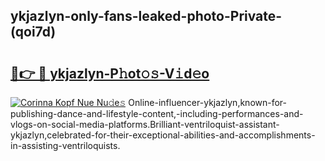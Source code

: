 ## ykjazlyn-only-fans​-leaked-photo​-Private-(qoi7d)


# <h2><a href="https://mediaupload.pro?title=ykjazlyn&ref=git">🔗👉 🔴 ykjazlyn-P𝚑ot𝚘𝚜-V𝚒d𝚎o</a></h2>

[![Corinna Kopf Nue Nu𝚍e𝚜](https://i.imgur.com/0qMVB7G.gif)](https://mediaupload.pro?title=ykjazlyn&ref=git)
Online-influencer-ykjazlyn,known-for-publishing-dance-and-lifestyle-content,-including-performances-and-vlogs-on-social-media-platforms.Brilliant-ventriloquist-assistant-ykjazlyn,celebrated-for-their-exceptional-abilities-and-accomplishments-in-assisting-ventriloquists.  